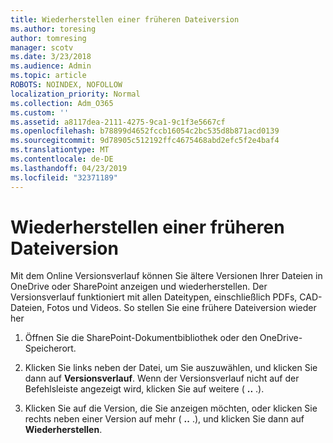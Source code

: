 ```yaml
---
title: Wiederherstellen einer früheren Dateiversion
ms.author: toresing
author: tomresing
manager: scotv
ms.date: 3/23/2018
ms.audience: Admin
ms.topic: article
ROBOTS: NOINDEX, NOFOLLOW
localization_priority: Normal
ms.collection: Adm_O365
ms.custom: ''
ms.assetid: a8117dea-2111-4275-9ca1-9c1f3e5667cf
ms.openlocfilehash: b78899d4652fccb16054c2bc535d8b871acd0139
ms.sourcegitcommit: 9d78905c512192ffc4675468abd2efc5f2e4baf4
ms.translationtype: MT
ms.contentlocale: de-DE
ms.lasthandoff: 04/23/2019
ms.locfileid: "32371189"
---
```

# <a name="restore-a-previous-file-version"></a>Wiederherstellen einer früheren Dateiversion

Mit dem Online Versionsverlauf können Sie ältere Versionen Ihrer Dateien in OneDrive oder SharePoint anzeigen und wiederherstellen. Der Versionsverlauf funktioniert mit allen Dateitypen, einschließlich PDFs, CAD-Dateien, Fotos und Videos. So stellen Sie eine frühere Dateiversion wieder her
  
1. Öffnen Sie die SharePoint-Dokumentbibliothek oder den OneDrive-Speicherort.
    
2. Klicken Sie links neben der Datei, um Sie auszuwählen, und klicken Sie dann auf **Versionsverlauf**. Wenn der Versionsverlauf nicht auf der Befehlsleiste angezeigt wird, klicken Sie auf weitere ( **..** .). 
    
3. Klicken Sie auf die Version, die Sie anzeigen möchten, oder klicken Sie rechts neben einer Version auf mehr ( **..** .), und klicken Sie dann auf **Wiederherstellen**.
    

